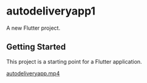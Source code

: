 # autodeliveryapp1

A new Flutter project.

## Getting Started

This project is a starting point for a Flutter application.

[autodeliveryapp.mp4](..%2F..%2FUsers%2FShakouat%20Hossen%2FDownloads%2Fautodeliveryapp.mp4)
